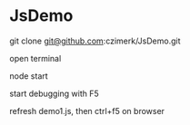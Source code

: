 # JsDemo

git clone git@github.com:czimerk/JsDemo.git

open terminal

node start

start debugging with F5

refresh demo1.js, then ctrl+f5 on browser
